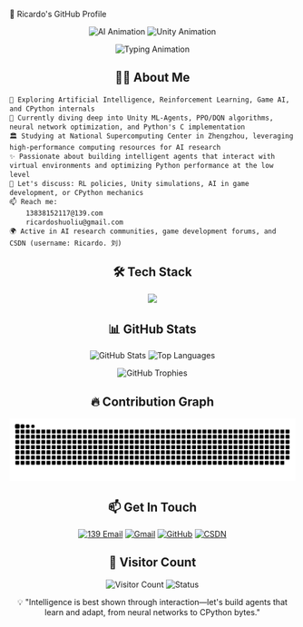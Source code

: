 🌟 Ricardo's GitHub Profile
<p align="center">
<img src="https://media0.giphy.com/media/v1.Y2lkPTc5MGI3NjExcW5iYzgxdzBuc2g5YzE2ZzI0enJpM29zczMxYzNwbXRteWdkaWJnNCZlcD12MV9pbnRlcm5hbF9naWZfYnlfaWQmY3Q9Zw/9tZc9Mzo9K0yOYx38U/giphy.gif" width="400" alt="AI Animation" /> <img src="https://media.giphy.com/media/RbDKaczqWovIugyJmW/giphy.gif" width="400" alt="Unity Animation" />
</p>
<p align="center">
<img src="https://readme-typing-svg.herokuapp.com?size=28&center=true&vCenter=true&width=800&lines=Greetings%2C%20this%20is%20Ricardo%20🤖;AI%20%26%20Reinforcement%20Learning%20Enthusiast;Exploring%20Unity%20ML-Agents%20%26%20CPython%20🚀;Studying%20at%20National%20Supercomputing%20Center%20Zhengzhou%20🖥️" alt="Typing Animation" />
</p>
<h2 align="center">👨‍💻 About Me</h2>

    🔭 Exploring Artificial Intelligence, Reinforcement Learning, Game AI, and CPython internals
    🌱 Currently diving deep into Unity ML-Agents, PPO/DQN algorithms, neural network optimization, and Python's C implementation
    🏛️ Studying at National Supercomputing Center in Zhengzhou, leveraging high-performance computing resources for AI research
    ✨ Passionate about building intelligent agents that interact with virtual environments and optimizing Python performance at the low level
    💬 Let's discuss: RL policies, Unity simulations, AI in game development, or CPython mechanics
    📫 Reach me:
        13838152117@139.com
        ricardoshuoliu@gmail.com
    🌍 Active in AI research communities, game development forums, and CSDN (username: Ricardo. 刘)

<h2 align="center">🛠 Tech Stack</h2>
<p align="center">
<img src="https://skillicons.dev/icons?i=python,c,cpython,pytorch,tensorflow,unity,csharp,git,github,linux,vscode" />
</p>
<h2 align="center">📊 GitHub Stats</h2>
<p align="center">
<img src="https://github-readme-stats.vercel.app/api?username=Ricardo-shuo-liu&show_icons=true&theme=radical" height="180" alt="GitHub Stats" /> <img src="https://github-readme-stats.vercel.app/api/top-langs/?username=Ricardo-shuo-liu&layout=compact&theme=radical" height="180" alt="Top Languages" />
</p>
<p align="center">
<img src="https://github-profile-trophy.vercel.app/?username=Ricardo-shuo-liu&theme=tokyonight&row=1&column=6" alt="GitHub Trophies" />
</p>
<h2 align="center">🔥 Contribution Graph</h2>
<p align="center">
<img src="https://raw.githubusercontent.com/Platane/snk/output/github-contribution-grid-snake.svg" alt="Contribution Snake Animation" />
</p>
<h2 align="center">📫 Get In Touch</h2>
<p align="center">
<a href="mailto:13838152117@139.com"><img src="https://img.shields.io/badge/Email-139%20Mail-blue?style=for-the-badge&logo=gmail" alt="139 Email" /></a> <a href="mailto:ricardoshuoliu@gmail.com"><img src="https://img.shields.io/badge/Email-Gmail-red?style=for-the-badge&logo=gmail" alt="Gmail" /></a> <a href="https://github.com/Ricardo-shuo-liu"><img src="https://img.shields.io/badge/GitHub-Ricardo-shuo-liu-informational?style=for-the-badge&logo=github" alt="GitHub" /></a> <a href="https://blog.csdn.net/Ricardo.刘"><img src="https://img.shields.io/badge/CSDN-Ricardo.刘-orange?style=for-the-badge&logo=csdn" alt="CSDN" /></a>
</p>
<h2 align="center">👀 Visitor Count</h2>
<p align="center">
<img src="https://komarev.com/ghpvc/?username=Ricardo-shuo-liu&style=for-the-badge&color=brightgreen" alt="Visitor Count" /> <img src="https://img.shields.io/badge/Status-Active%20in%20AI%20%26%20CPython-blueviolet?style=for-the-badge&logo=ai" alt="Status" />
</p>
<p align="center">
💡 "Intelligence is best shown through interaction—let's build agents that learn and adapt, from neural networks to CPython bytes."</p>
